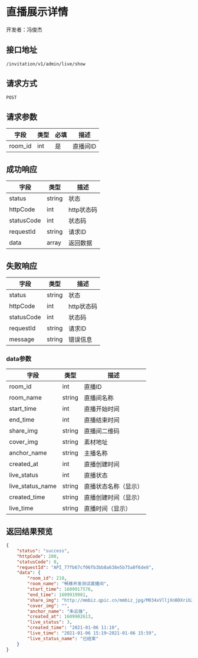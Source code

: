 # 直播展示详情

开发者：冯俊杰

## 接口地址

`/invitation/v1/admin/live/show`

## 请求方式

`POST`

## 请求参数

| 字段 | 类型   | 必填 | 描述     |
| ---- | ------ | ---- | -------- |
| room_id   | int    | 是   | 直播间ID   |

## 成功响应

| 字段       | 类型    | 描述        |
| ---------- | ------- | ----------- |
| status    | string  | 状态    |
| httpCode     | int  | http状态码    |
| statusCode | int  | 状态码 |
| requestId | string  | 请求ID |
| data  | array  | 返回数据      |

## 失败响应

| 字段       | 类型    | 描述        |
| ---------- | ------- | ----------- |
| status    | string  | 状态    |
| httpCode     | int  | http状态码    |
| statusCode | int  | 状态码 |
| requestId | string  | 请求ID |
| message  | string  | 错误信息      |

### data参数

| 字段 | 类型 | 描述 |
| --- | --- | --- |
| room_id | int | 直播ID |
| room_name | string | 直播间名称 |
| start_time | int | 直播开始时间 |
| end_time | int | 直播结束时间 |
| share_img | string | 直播间二维码 |
| cover_img | string | 素材地址 |
| anchor_name | string | 主播名称 |
| created_at | int | 直播创建时间 |
| live_status | int | 直播状态 |
| live_status_name | string | 直播状态名称（显示） |
| created_time | string | 直播创建时间（显示） |
| live_time | string | 直播时间（显示） |

## 返回结果预览

```json
{
    "status": "success",
    "httpCode": 200,
    "statusCode": 0,
    "requestId": "API_77fb67cf06fb3bb8a638e5b75a0f6de8",
    "data": {
        "room_id": 210,
        "room_name": "畅移开发测试直播间",
        "start_time": 1609917576,
        "end_time": 1609919981,
        "share_img": "http://mmbiz.qpic.cn/mmbiz_jpg/M034xVlljXnBOXrib2DQpObJ3WVCDagYYYVycq16uyAppeibWibzCiczcTfTs6YzDKkLNrRkDGPlwOU5P0pxibiaMHGw/0",
        "cover_img": "",
        "anchor_name": "朱云强",
        "created_at": 1609902613,
        "live_status": 3,
        "created_time": "2021-01-06 11:10",
        "live_time": "2021-01-06 15:19~2021-01-06 15:59",
        "live_status_name": "已结束"
    }
}
```